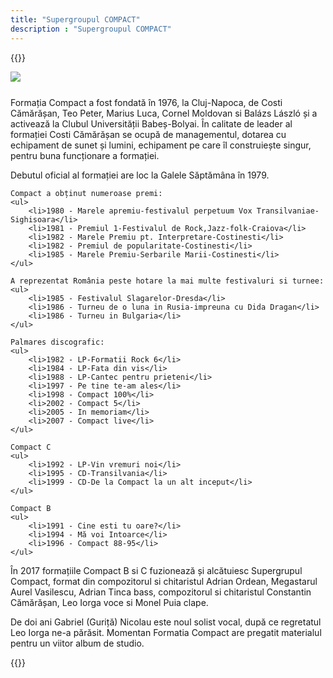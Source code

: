 ```yaml
---
title: "Supergroupul COMPACT"
description : "Supergroupul COMPACT"
---
```


{{<rawhtml>}}
<div style="margin-bottom: 25px; display: flex; justify-content: center; align-items: center; overflow: hidden">
	<img src="/images/Compact 2.webp" style="min-width: 100%; min-height: 100%;"/>
</div>

<p>
	Formația Compact a fost fondată în 1976, la Cluj-Napoca, de Costi Cămărășan, Teo Peter, Marius Luca, Cornel Moldovan si Balázs László și a activează la Clubul Universității Babeș-Bolyai. În calitate de leader al formației Costi Cămărășan se ocupă de managementul, dotarea cu echipament de sunet și lumini, echipament pe care îl construiește singur, pentru buna funcționare a formației.
</p>
<p>
	Debutul oficial al formației are loc la Galele Săptămâna în 1979.
</p>

	Compact a obținut numeroase premi:
	<ul>
		<li>1980 - Marele apremiu-festivalul perpetuum Vox Transilvaniae-Sighisoara</li>
		<li>1981 - Premiul 1-Festivalul de Rock,Jazz-folk-Craiova</li>
		<li>1982 - Marele Premiu pt. Interpretare-Costinesti</li>
		<li>1982 - Premiul de popularitate-Costinesti</li>
		<li>1985 - Marele Premiu-Serbarile Marii-Costinesti</li>
	</ul>

	A reprezentat România peste hotare la mai multe festivaluri si turnee:
	<ul>
		<li>1985 - Festivalul Slagarelor-Dresda</li>
		<li>1986 - Turneu de o luna in Rusia-impreuna cu Dida Dragan</li>
		<li>1986 - Turneu in Bulgaria</li>
	</ul>

	Palmares discografic:
	<ul>
		<li>1982 - LP-Formatii Rock 6</li>
		<li>1984 - LP-Fata din vis</li>
		<li>1988 - LP-Cantec pentru prieteni</li>
		<li>1997 - Pe tine te-am ales</li>
		<li>1998 - Compact 100%</li>
		<li>2002 - Compact 5</li>
		<li>2005 - In memoriam</li>
		<li>2007 - Compact live</li>
	</ul>

	Compact C
	<ul>
		<li>1992 - LP-Vin vremuri noi</li>
		<li>1995 - CD-Transilvania</li>
		<li>1999 - CD-De la Compact la un alt inceput</li>
	</ul>

	Compact B
	<ul>
     	<li>1991 - Cine esti tu oare?</li>
     	<li>1994 - Mă voi Intoarce</li>
     	<li>1996 - Compact 88-95</li>
    </ul>

<p>
	În 2017 formațiile Compact B si C fuzionează și alcătuiesc Supergrupul Compact, format din compozitorul si chitaristul Adrian Ordean, Megastarul Aurel Vasilescu, Adrian Tinca bass, compozitorul si chitaristul Constantin Cămărășan, Leo Iorga voce si Monel Puia clape.
</p>
<p>
	De doi ani Gabriel (Guriță) Nicolau este noul solist vocal, după ce regretatul Leo Iorga ne-a părăsit. Momentan Formatia Compact are pregatit materialul pentru un viitor album de studio.
</p>

{{</rawhtml>}}

